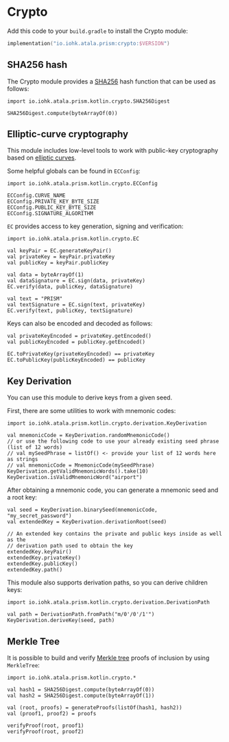 # Crypto

Add this code to your `build.gradle` to install the Crypto module:

```kotlin
implementation("io.iohk.atala.prism:crypto:$VERSION")
```

## SHA256 hash

The Crypto module provides a [SHA256](https://en.wikipedia.org/wiki/SHA-2) hash function that can be used as follows:

```kotlin:ank
import io.iohk.atala.prism.kotlin.crypto.SHA256Digest

SHA256Digest.compute(byteArrayOf(0))
```

## Elliptic-curve cryptography

This module includes low-level tools to work with public-key cryptography based on [elliptic curves](https://en.wikipedia.org/wiki/Elliptic-curve_cryptography).

Some helpful globals can be found in `ECConfig`:
```kotlin:ank
import io.iohk.atala.prism.kotlin.crypto.ECConfig

ECConfig.CURVE_NAME
ECConfig.PRIVATE_KEY_BYTE_SIZE
ECConfig.PUBLIC_KEY_BYTE_SIZE
ECConfig.SIGNATURE_ALGORITHM
```

`EC` provides access to key generation, signing and verification:
```kotlin:ank
import io.iohk.atala.prism.kotlin.crypto.EC

val keyPair = EC.generateKeyPair()
val privateKey = keyPair.privateKey
val publicKey = keyPair.publicKey

val data = byteArrayOf(1)
val dataSignature = EC.sign(data, privateKey)
EC.verify(data, publicKey, dataSignature)

val text = "PRISM"
val textSignature = EC.sign(text, privateKey)
EC.verify(text, publicKey, textSignature)
```

Keys can also be encoded and decoded as follows:
```kotlin:ank
val privateKeyEncoded = privateKey.getEncoded()
val publicKeyEncoded = publicKey.getEncoded()

EC.toPrivateKey(privateKeyEncoded) == privateKey
EC.toPublicKey(publicKeyEncoded) == publicKey
```

## Key Derivation

You can use this module to derive keys from a given seed.

First, there are some utilities to work with mnemonic codes:
```kotlin:ank
import io.iohk.atala.prism.kotlin.crypto.derivation.KeyDerivation

val mnemonicCode = KeyDerivation.randomMnemonicCode()
// or use the following code to use your already existing seed phrase (list of 12 words)
// val mySeedPhrase = listOf() <- provide your list of 12 words here as strings
// val mnemonicCode = MnemonicCode(mySeedPhrase)
KeyDerivation.getValidMnemonicWords().take(10)
KeyDerivation.isValidMnemonicWord("airport")
```

After obtaining a mnemonic code, you can generate a mnemonic seed and a root key:
```kotlin:ank
val seed = KeyDerivation.binarySeed(mnemonicCode, "my_secret_password")
val extendedKey = KeyDerivation.derivationRoot(seed)

// An extended key contains the private and public keys inside as well as the
// derivation path used to obtain the key
extendedKey.keyPair()
extendedKey.privateKey()
extendedKey.publicKey()
extendedKey.path()
```

This module also supports derivation paths, so you can derive children keys:
```kotlin:ank
import io.iohk.atala.prism.kotlin.crypto.derivation.DerivationPath

val path = DerivationPath.fromPath("m/0'/0'/1'")
KeyDerivation.deriveKey(seed, path)
```

## Merkle Tree

It is possible to build and verify [Merkle tree](https://en.wikipedia.org/wiki/Merkle_tree) proofs of inclusion by using `MerkleTree`:
```kotlin:ank
import io.iohk.atala.prism.kotlin.crypto.*

val hash1 = SHA256Digest.compute(byteArrayOf(0))
val hash2 = SHA256Digest.compute(byteArrayOf(1))

val (root, proofs) = generateProofs(listOf(hash1, hash2))
val (proof1, proof2) = proofs

verifyProof(root, proof1)
verifyProof(root, proof2)
```
